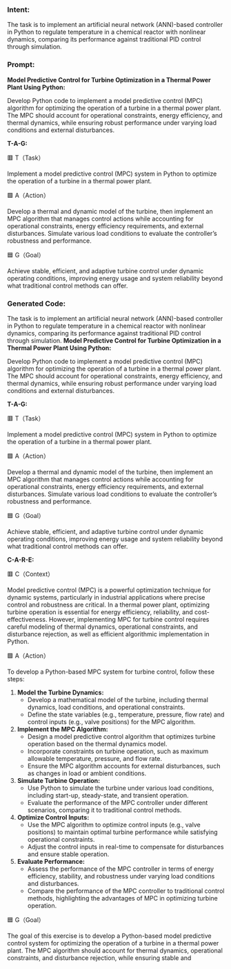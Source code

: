 ### Intent:
The task is to implement an artificial neural network (ANN)-based controller in Python to regulate temperature in a chemical reactor with nonlinear dynamics, comparing its performance against traditional PID control through simulation.

### Prompt:
**Model Predictive Control for Turbine Optimization in a Thermal Power Plant Using Python:**

Develop Python code to implement a model predictive control (MPC) algorithm for optimizing the operation of a turbine in a thermal power plant. The MPC should account for operational constraints, energy efficiency, and thermal dynamics, while ensuring robust performance under varying load conditions and external disturbances.

**T-A-G:**

🟥 T（Task）

Implement a model predictive control (MPC) system in Python to optimize the operation of a turbine in a thermal power plant.

🟩 A（Action）

Develop a thermal and dynamic model of the turbine, then implement an MPC algorithm that manages control actions while accounting for operational constraints, energy efficiency requirements, and external disturbances. Simulate various load conditions to evaluate the controller’s robustness and performance.

🟦 G（Goal）

Achieve stable, efficient, and adaptive turbine control under dynamic operating conditions, improving energy usage and system reliability beyond what traditional control methods can offer.

### Generated Code:
The task is to implement an artificial neural network (ANN)-based controller in Python to regulate temperature in a chemical reactor with nonlinear dynamics, comparing its performance against traditional PID control through simulation.
**Model Predictive Control for Turbine Optimization in a Thermal Power Plant Using Python:**

Develop Python code to implement a model predictive control (MPC) algorithm for optimizing the operation of a turbine in a thermal power plant. The MPC should account for operational constraints, energy efficiency, and thermal dynamics, while ensuring robust performance under varying load conditions and external disturbances.

**T-A-G:**

🟥 T（Task）

Implement a model predictive control (MPC) system in Python to optimize the operation of a turbine in a thermal power plant.

🟩 A（Action）

Develop a thermal and dynamic model of the turbine, then implement an MPC algorithm that manages control actions while accounting for operational constraints, energy efficiency requirements, and external disturbances. Simulate various load conditions to evaluate the controller’s robustness and performance.

🟦 G（Goal）

Achieve stable, efficient, and adaptive turbine control under dynamic operating conditions, improving energy usage and system reliability beyond what traditional control methods can offer. 

**C-A-R-E:**

🟥 C（Context）

Model predictive control (MPC) is a powerful optimization technique for dynamic systems, particularly in industrial applications where precise control and robustness are critical. In a thermal power plant, optimizing turbine operation is essential for energy efficiency, reliability, and cost-effectiveness. However, implementing MPC for turbine control requires careful modeling of thermal dynamics, operational constraints, and disturbance rejection, as well as efficient algorithmic implementation in Python.

🟩 A（Action）

To develop a Python-based MPC system for turbine control, follow these steps:

1. **Model the Turbine Dynamics:**
	* Develop a mathematical model of the turbine, including thermal dynamics, load conditions, and operational constraints.
	* Define the state variables (e.g., temperature, pressure, flow rate) and control inputs (e.g., valve positions) for the MPC algorithm.
2. **Implement the MPC Algorithm:**
	* Design a model predictive control algorithm that optimizes turbine operation based on the thermal dynamics model.
	* Incorporate constraints on turbine operation, such as maximum allowable temperature, pressure, and flow rate.
	* Ensure the MPC algorithm accounts for external disturbances, such as changes in load or ambient conditions.
3. **Simulate Turbine Operation:**
	* Use Python to simulate the turbine under various load conditions, including start-up, steady-state, and transient operation.
	* Evaluate the performance of the MPC controller under different scenarios, comparing it to traditional control methods.
4. **Optimize Control Inputs:**
	* Use the MPC algorithm to optimize control inputs (e.g., valve positions) to maintain optimal turbine performance while satisfying operational constraints.
	* Adjust the control inputs in real-time to compensate for disturbances and ensure stable operation.
5. **Evaluate Performance:**
	* Assess the performance of the MPC controller in terms of energy efficiency, stability, and robustness under varying load conditions and disturbances.
	* Compare the performance of the MPC controller to traditional control methods, highlighting the advantages of MPC in optimizing turbine operation.

🟦 G（Goal）

The goal of this exercise is to develop a Python-based model predictive control system for optimizing the operation of a turbine in a thermal power plant. The MPC algorithm should account for thermal dynamics, operational constraints, and disturbance rejection, while ensuring stable and
